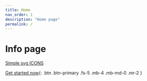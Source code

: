 ```yaml
---
title: Home
nav_order: 1
description: "Home page"
permalink: /
---
```



# Info page

[Simple svg ICONS](https://simpleicons.org/)

[Get started now](#getting-started){: .btn .btn-primary .fs-5 .mb-4 .mb-md-0 .mr-2 }